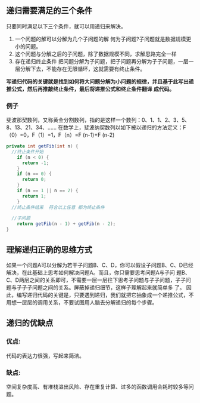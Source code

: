 ## 递归需要满足的三个条件 

只要同时满足以下三个条件，就可以用递归来解决。 

1.  一个问题的解可以分解为几个子问题的解 何为子问题?子问题就是数据规模更小的问题。
2.  这个问题与分解之后的子问题，除了数据规模不同，求解思路完全一样
3.  存在递归终止条件 把问题分解为子问题，把子问题再分解为子子问题，一层一层分解下去，不能存在无限循环，这就需要有终止条件。 



**写递归代码的关键就是找到如何将大问题分解为小问题的规律，并且基于此写出递推公式，然后再推敲终止条件，最后将递推公式和终止条件翻译**
**成代码。**

### 例子

斐波那契数列，又称黄金分割数列，指的是这样一个数列：0、1、1、2、3、5、8、13、21、34、…… 在数学上，斐波纳契数列以如下被以递归的方法定义：F（0）=0，F（1）=1，F（n）=F (n-1)+F (n-2)

```java
private int getFib(int n) {
  //终止条件开始
    if (n < 0) {
      return -1;
    }
    if (n == 0) {
      return 0;
    }
    if (n == 1 || n == 2) {
      return 1;
    }
  //终止条件结束  符合以上任意 都为终止条件
  
  //子问题
    return getFib(n - 1) + getFib(n - 2);
}
```



## 理解递归正确的思维方式

如果一个问题A可以分解为若干子问题B、C、D，你可以假设子问题B、C、D已经解决，在此基础上思考如何解决问题A。而且，你只需要思考问题A与子问 题B、C、D两层之间的关系即可，不需要一层一层往下思考子问题与子子问题，子子问题与子子子问题之间的关系。屏蔽掉递归细节，这样子理解起来就简单多 了。
因此，编写递归代码的关键是，只要遇到递归，我们就把它抽象成一个递推公式，不用想一层层的调用关系，不要试图用人脑去分解递归的每个步骤。

## 递归的优缺点

### 优点:

代码的表达力很强，写起来简洁。 

### 缺点:

空间复杂度高、有堆栈溢出风险、存在重复计算、过多的函数调用会耗时较多等问题。 


